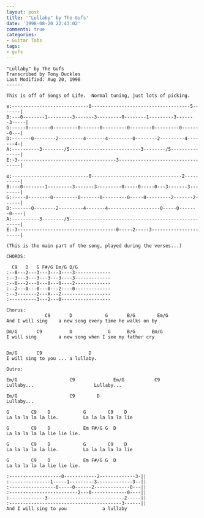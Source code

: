 ```yaml
---
layout: post
title: '"Lullaby" by The Gufs'
date: '1998-08-20 22:43:02'
comments: true
categories:
- Guitar Tabs
tags:
- gufs
---
```

<!-- more -->

    "Lullaby" by The Gufs
    Transcribed by Tony Duckles
    Last Modified: Aug 20, 1998
    ------

    This is off of Songs of Life.  Normal tuning, just lots of picking.

    e:----------------------------0------------------------------------5-------|
    B:---0--------1---------3-------3---------0--------1---------3-------3-----|
    G:-----0--------0---------0-------0---------0--------0---------0-------0---|
    D:-------0--------2---------4-------4---------0--------2---------4-------4-|
    A:----------3--------/5--------------------------3--------/5---------------|
    E:-3------------------------------------3----------------------------------|

    e:----------------------------0---------------------------------2----------|
    B:---0--------1---------3-------3---------0-----0-----0---3-------3--------|
    G:-----0--------0---------0-------0---------0-----0---------2-------2------|
    D:-------0--------2---------4-------4-------------------0-----0-------0----|
    A:----------3--------/5----------------------------------------------------|
    E:-3------------------------------------0-----2-----3----------------------|

    (This is the main part of the song, played during the verses...)

    CHORDS:

      C9   D   G F#/G Em/G D/G
    :--0---2---3---3---3----3-------------
    :--3---3---3---3---3----3-------------
    :--0---2---0---0---0----2-------------
    :--2---0---0---0---2----0-------------
    :--3-------2---X---2------------------
    :----------3---2---0------------------

    Chorus:
                  C9       D            G       B/G        Em/G
    And I will sing    a new song every time he walks on by

    Dm/G       C9          D             G      B/G      Em/G
    I will sing        a new song when I see my father cry


    Dm/G       C9                 D
    I will sing to you ... a lullaby.

    Outro:

    Em/G                   C9              Em/G           C9
    Lullaby...                      Lullaby...

    Em/G                   C9        D
    Lullaby...

    G        C9    D            G        C9    D
    La la la la la lie.         La la la la la lie

    G        C9    D            Em F#/G G  D
    La la la la la lie lie lie.

    G        C9    D            G        C9    D
    La la la la la lie.         La la la la la lie

    G        C9    D            Em F#/G G  D
    La la la la la lie lie lie.

    :-------------------0------------2-------------3-||
    :---------------1-----1---------3-------------3--||
    :-----------------0-----0------2-------------0---||
    :-------------------------2---0-------------0----||
    :-------------3----------------------------2-----||
    :-----------------------------------------3------||
    And I will sing to you             a lullaby

